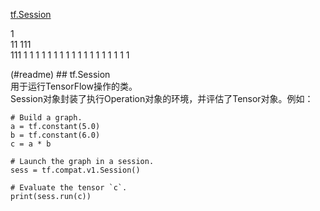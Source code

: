 [tf.Session](#readme)

1  
11
111  
111 
1 
1 
1 
1
1 
1 
1 
1 
1 
1 
1 
1 
1 
1 
1 
1 
1 
1 































































































(#readme) ## tf.Session  
用于运行TensorFlow操作的类。  
Session对象封装了执行Operation对象的环境，并评估了Tensor对象。例如：  
```
# Build a graph.
a = tf.constant(5.0)
b = tf.constant(6.0)
c = a * b

# Launch the graph in a session.
sess = tf.compat.v1.Session()

# Evaluate the tensor `c`.
print(sess.run(c))
```

